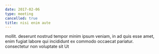 ```yaml
---
date: 2017-02-06
type: meeting
cancelled: true
title: nisi enim aute
---
```

mollit. deserunt nostrud tempor minim ipsum veniam, in ad quis esse amet, enim fugiat labore qui incididunt ex commodo occaecat pariatur. consectetur non voluptate sit Ut